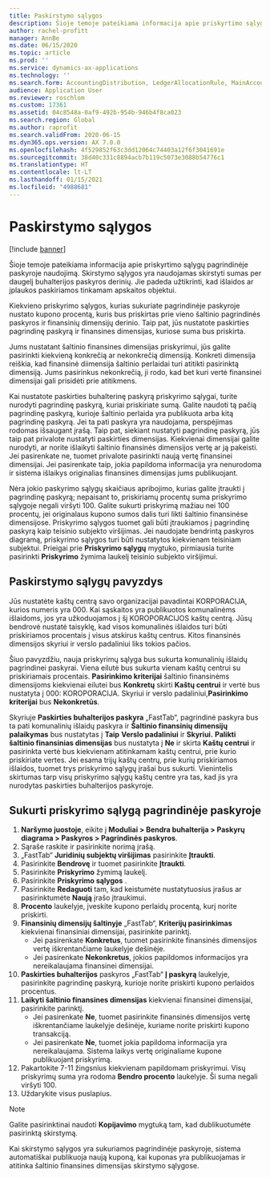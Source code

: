 ```yaml
---
title: Paskirstymo sąlygos
description: Šioje temoje pateikiama informacija apie priskyrtimo sąlygų pagrindinėje paskyroje naudojimą.
author: rachel-profitt
manager: AnnBe
ms.date: 06/15/2020
ms.topic: article
ms.prod: ''
ms.service: dynamics-ax-applications
ms.technology: ''
ms.search.form: AccountingDistribution, LedgerAllocationRule, MainAccount, AllocationTerms
audience: Application User
ms.reviewer: roschlom
ms.custom: 17361
ms.assetid: 04c8548a-0af9-492b-954b-946b4f8ca023
ms.search.region: Global
ms.author: raprofit
ms.search.validFrom: 2020-06-15
ms.dyn365.ops.version: AX 7.0.0
ms.openlocfilehash: 4f529852f63c3dd12064c74403a12f6f3041691e
ms.sourcegitcommit: 38d40c331c8894acb7b119c5073e3088b54776c1
ms.translationtype: HT
ms.contentlocale: lt-LT
ms.lasthandoff: 01/15/2021
ms.locfileid: "4988681"
---
```

# <a name="allocation-terms"></a>Paskirstymo sąlygos

[!include [banner](../includes/banner.md)]

Šioje temoje pateikiama informacija apie priskyrtimo sąlygų pagrindinėje paskyroje naudojimą. Skirstymo sąlygos yra naudojamas skirstyti sumas per daugelį buhalterijos paskyros derinių. Jie padeda užtikrinti, kad išlaidos ar įplaukos paskiriamos tinkamam apskaitos objektui.

Kiekvieno priskyrimo sąlygos, kurias sukuriate pagrindinėje paskyroje nustato kupono procentą, kuris bus priskirtas prie vieno šaltinio pagrindinės paskyros ir finansinių dimensijų derinio. Taip pat, jūs nustatote paskirties pagrindinę paskyrą ir finansines dimensijas, kuriose suma bus priskirta. 

Jums nustatant šaltinio finansines dimensijas priskyrimui, jūs galite pasirinkti kiekvieną konkrečią ar nekonkrečią dimensiją. Konkreti dimensija reiškia, kad finansinė diimensija šaltinio perlaidai turi atitikti pasirinktą dimensiją. Jums pasirinkus nekonkrečią, ji rodo, kad bet kuri vertė finansinei dimensijai gali prisidėti prie atitikmens.

Kai nustatote paskirties buhalterinę paskyrą priskyrimo sąlygai, turite nurodyti pagrindinę paskyrą, kuriai priskiriate sumą. Galite naudoti tą pačią pagrindinę paskyrą, kurioje šaltinio perlaida yra publikuota arba kitą pagrindinę paskyrą. Jei ta pati paskyra yra naudojama, perspėjimas rodomas išsaugant įrašą. Taip pat, siekiant nustatyti pagrindinę paskyrą, jūs taip pat privalote nustatyti paskirties dimensijas. Kiekvienai dimensijai galite nurodyti, ar norite išlaikyti šaltinio finansinės dimensijos vertę ar ją pakeisti. Jei pasirenkate ne, tuomet privalote pasirinkti naują vertę finansinei dimensijai. Jei pasirenkate taip, jokia papildoma informacija yra nenurodoma ir sistema išlaikys originalias finansines dimensijas jums publikuojant.

Nėra jokio paskyrimo sąlygų skaičiaus apribojimo, kurias galite įtraukti į pagrindinę paskyrą; nepaisant to, priskiriamų procentų suma priskyrimo sąlygoje negali viršyti 100. Galite sukurti priskyrimą mažiau nei 100 procentų, jei originalaus kupono sumos dalis turi likti šaltinio finansinėse dimensijose. Priskyrimo sąlygos tuomet gali būti įtraukiamos į pagrindinę paskyrą kaip teisinio subjekto viršijimas. Jei naudojate bendrintą paskyros diagramą, priskyrimo sąlygos turi būti nustatytos kiekvienam teisiniam subjektui. Prieigai prie **Priskyrimo sąlygų** mygtuko, pirmiausia turite pasirinkti **Priskyrimo** žymima laukelį teisinio subjekto viršijimui.

## <a name="allocation-term-example"></a>Paskirstymo sąlygų pavyzdys
Jūs nustatėte kaštų centrą savo organizacijai pavadintai KORPORACIJA, kurios numeris yra 000. Kai sąskaitos yra publikuotos komunalinėms išlaidoms, jos yra užkoduojamos į šį KOROPORACIJOS kaštų centrą. Jūsų bendrovė nustatė taisyklę, kad visos komunalinės išlaidos turi būti priskiriamos procentais į visus atskirus kaštų centrus. Kitos finansinės dimensijos skyriui ir verslo padaliniui liks tokios pačios.

Šiuo pavyzdžiu, nauja priskyrimų sąlyga bus sukurta komunalinių išlaidų pagrindinei paskyrai. Viena eilutė bus sukurta vienam kaštų centrui su priskiriamais procentais. **Pasirinkimo kriterijai** šaltinio finansinėms dimensijoms kiekvienai eilutei bus **Konkretų** skirti **Kaštų centrui** ir vertė bus nustatyta į 000: KOROPORACIJA. Skyriui ir verslo padaliniui,**Pasirinkimo kriterijai** bus **Nekonkretūs**.

Skyriuje **Paskirties buhalterijos paskyra** „FastTab“, pagrindinė paskyra bus ta pati komunalinių išlaidų paskyra ir **Šaltinio finansinių dimensijų palaikymas** bus nustatytas į **Taip** **Verslo padaliniui** ir **Skyriui.** **Palikti šaltinio finansinias dimensijas** bus nustatyta į **Ne** ir skirta **Kaštų centrui** ir pasirinkta vertė bus kiekvienam atitinkamam kaštų centrui, prie kurio priskiriate vertes. Jei esama trijų kaštų centrų, prie kurių priskiriamos išlaidos, tuomet trys priskyrimo sąlygų įrašai bus sukurti. Vienintelis skirtumas tarp visų priskyrimo sąlygų kaštų centre yra tas, kad jis yra nurodytas paskirties buhalterijos paskyroje.

## <a name="create-an-allocation-term-on-a-main-account"></a>Sukurti priskyrimo sąlygą pagrindinėje paskyroje

1. **Naršymo juostoje**, eikite į **Moduliai > Bendra buhalterija > Paskyrų diagrama > Paskyros > Pagrindinės paskyros**.
2. Sąraše raskite ir pasirinkite norimą įrašą.
3. „FastTab“ **Juridinių subjektų viršijimas** pasirinkite **Įtraukti**.
4. Pasirinkite **Bendrovę** ir tuomet pasirinkite **Įtraukti**.
5. Pasirinkite **Priskyrimo** žymimą laukelį.
6. Pasirinkite **Priskyrimo sąlygos** .
7. Pasirinkite **Redaguoti** tam, kad keistumėte nustatytuosius įrašus ar pasirinktumėte **Naują** įrašo įtraukimui.
8. **Procento** laukelyje, įveskite kupono perlaidų procentą, kurį norite priskirti.
9. **Finansinių dimensijų šaltinyje** „FastTab“, **Kriterijų pasirinkimas** kiekvienai finansiniai dimensijai, pasirinkite parinktį.
    - Jei pasirenkate **Konkretus**, tuomet pasirinkite finansinės dimensijos vertę iškrentančiame laukelyje dešinėje.
    - Jei pasirenkate **Nekonkretus**, jokios papildomos informacijos yra nereikalaujama finansinei dimensijai.
10. **Paskirties buhalterijos** paskyros „FastTab“ **Į paskyrą** laukelyje, pasirinkite pagrindinę paskyrą, kurioje norite priskirti kupono perlaidos procentus.
11. **Laikyti šaltinio finansines dimensijas** kiekvienai finansinei dimensijai, pasirinkite parinktį.
    - Jei pasirenkate **Ne**, tuomet pasirinkite finansinės dimensijos vertę iškrentančiame laukelyje dešinėje, kuriame norite priskirti kupono transakciją.
    - Jei pasirenkate **Ne**, tuomet jokia papildoma informacija yra nereikalaujama. Sistema laikys vertę originaliame kupone publikuojant priskyrimą.
12. Pakartokite 7-11 žingsnius kiekvienam papildomam priskyrimui. Visų priskyrimų suma yra rodoma **Bendro procento** laukelyje. Ši suma negali viršyti 100.
13. Uždarykite visus puslapius.

>[!NOTE] 
> Galite pasirinktinai naudoti **Kopijavimo** mygtuką tam, kad dublikuotumėte pasirinktą skirstymą.

Kai skirstymo sąlygos yra sukuriamos pagrindinėje paskyroje, sistema automatiškai publikuoja naują kuponą, kai kuponas yra publikuojamas ir atitinka šaltinio finansines dimensijas skirstymo sąlygose.
